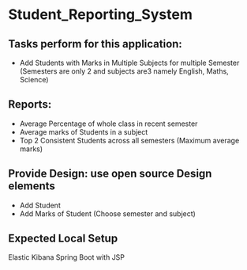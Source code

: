 # Student_Reporting_System

Tasks perform for this application:
------------------------------------
- Add Students with Marks in Multiple Subjects for multiple Semester (Semesters are only 2 and subjects are3 namely English, Maths, Science)


Reports:
-------------
- Average Percentage of whole class in recent semester
- Average marks of Students in a subject
- Top 2 Consistent Students across all semesters (Maximum average marks)


Provide Design: use open source Design elements
-----------------------------------------
- Add Student
- Add Marks of Student (Choose semester and subject)



Expected Local Setup
--------------------
Elastic
Kibana
Spring Boot with JSP
